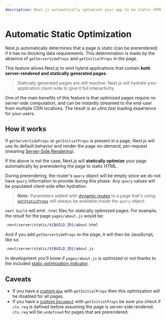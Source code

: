 ```yaml
---
description: Next.js automatically optimizes your app to be static HTML whenever possible. Learn how it works here.
---
```


# Automatic Static Optimization

Next.js automatically determines that a page is static (can be prerendered) if it has no blocking data requirements. This determination is made by the absence of `getServerSideProps` and `getInitialProps` in the page.

This feature allows Next.js to emit hybrid applications that contain **both server-rendered and statically generated pages**.

> Statically generated pages are still reactive: Next.js will hydrate your application client-side to give it full interactivity.

One of the main benefits of this feature is that optimized pages require no server-side computation, and can be instantly streamed to the end-user from multiple CDN locations. The result is an _ultra fast_ loading experience for your users.

## How it works

If `getServerSideProps` or `getInitialProps` is present in a page, Next.js will use its default behavior and render the page on-demand, per-request (meaning [Server-Side Rendering](/docs/basic-features/pages.md#server-side-rendering)).

If the above is not the case, Next.js will **statically optimize** your page automatically by prerendering the page to static HTML.

During prerendering, the router's `query` object will be empty since we do not have `query` information to provide during this phase. Any `query` values will be populated client-side after hydration.

> **Note:** Parameters added with [dynamic routes](/docs/routing/dynamic-routes.md) to a page that's using [`getStaticProps`](/docs/basic-features/data-fetching.md#getstaticprops-static-generation) will always be available inside the `query` object.

`next build` will emit `.html` files for statically optimized pages. For example, the result for the page `pages/about.js` would be:

```bash
.next/server/static/${BUILD_ID}/about.html
```

And if you add `getServerSideProps` to the page, it will then be JavaScript, like so:

```bash
.next/server/static/${BUILD_ID}/about.js
```

In development you'll know if `pages/about.js` is optimized or not thanks to the included [static optimization indicator](/docs/api-reference/next.config.js/static-optimization-indicator.md).

## Caveats

- If you have a [custom `App`](/docs/advanced-features/custom-app.md) with `getInitialProps` then this optimization will be disabled for all pages.
- If you have a [custom `Document`](/docs/advanced-features/custom-document.md) with `getInitialProps` be sure you check if `ctx.req` is defined before assuming the page is server-side rendered. `ctx.req` will be `undefined` for pages that are prerendered.
